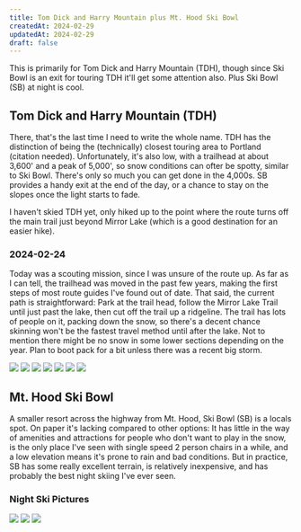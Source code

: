 ```yaml
---
title: Tom Dick and Harry Mountain plus Mt. Hood Ski Bowl
createdAt: 2024-02-29
updatedAt: 2024-02-29
draft: false
---
```


This is primarily for Tom Dick and Harry Mountain (TDH), though since Ski Bowl is an exit for touring TDH it'll get some attention also.  Plus Ski Bowl (SB) at night is cool. 

## Tom Dick and Harry Mountain (TDH)
There, that's the last time I need to write the whole name.  TDH has the distinction of being the (technically) closest touring area to Portland (citation needed). Unfortunately, it's also low, with a trailhead at about 3,600' and a peak of 5,000', so snow conditions can ofter be spotty, similar to Ski Bowl. There's only so much you can get done in the 4,000s. SB provides a handy exit at the end of the day, or a chance to stay on the slopes once the light starts to fade. 

I haven't skied TDH yet, only hiked up to the point where the route turns off the main trail just beyond Mirror Lake (which is a good destination for an easier hike). 

### 2024-02-24
Today was a scouting mission, since I was unsure of the route up. As far as I can tell, the trailhead was moved in the past few years, making the first steps of most route guides I've found out of date. That said, the current path is straightforward: Park at the trail head, follow the Mirror Lake Trail until just past the lake, then cut off the trail up a ridgeline. The trail has lots of people on it, packing down the snow, so there's a decent chance skinning won't be the fastest travel method until after the lake. Not to mention there might be no snow in some lower sections depending on the year. Plan to boot pack for a bit unless there was a recent big storm.

[![](/img/ski/MtHood/2024-02-24/tdh_dirt_near_bottom_thumbnail.jpg)](/img/ski/MtHood/2024-02-24/tdh_dirt_near_bottom.jpg "There might be dirt at the bottom of the Mirror Lake Trail heading to TBH")
[![](/img/ski/MtHood/2024-02-24/tdh_mirror_lake_loop_turnoff_thumbnail.jpg)](/img/ski/MtHood/2024-02-24/tdh_mirror_lake_loop_turnoff.jpg "Keep heading to TDH")
[![](/img/ski/MtHood/2024-02-24/tdh_mirror_loop_walk_bridge_thumbnail.jpg)](/img/ski/MtHood/2024-02-24/tdh_mirror_loop_walk_bridge.jpg "Left from the turnoff, this is the walking bridge to the Mirror Lake Loop")
[![](/img/ski/MtHood/2024-02-24/tdh_mirror_loop_log_bridge_thumbnail.jpg)](/img/ski/MtHood/2024-02-24/tdh_mirror_loop_log_bridge.jpg "Also left from the turnoff, theres a log bridge that seems to be where people skin or snowshoe across")
[![](/img/ski/MtHood/2024-02-24/tdh_ml_first_view_thumbnail.jpg)](/img/ski/MtHood/2024-02-24/tdh_ml_first_view.jpg "The first view of TBH from Mirror Lake")
[![](/img/ski/MtHood/2024-02-24/tdh_ml_loop_stay_right_thumbnail.jpg)](/img/ski/MtHood/2024-02-24/tdh_ml_loop_stay_right.jpg "Another sign moving right along Mirror Lake, keep heading to TDH")
[![](/img/ski/MtHood/2024-02-24/tdh_salmon_sign_thumbnail.jpg)](/img/ski/MtHood/2024-02-24/tdh_salmon_sign.jpg "Crossing into the Salmon-Huckleberry wilderness.  Turn off the path and skin up to TDH shortly after this point.")


## Mt. Hood Ski Bowl
A smaller resort across the highway from Mt. Hood, Ski Bowl (SB) is a locals spot.  On paper it's lacking compared to other options: It has little in the way of amenities and attractions for people who don't want to play in the snow, is the only place I've seen with single speed 2 person chairs in a while, and a low elevation means it's prone to rain and bad conditions.  But in practice, SB has some really excellent terrain, is relatively inexpensive, and has probably the best night skiing I've ever seen.

### Night Ski Pictures
[![](/img/ski/MtHood/2024-02-17/sb_night_snowy_trees_thumbnail.jpg)](/img/ski/MtHood/2024-02-17/sb_night_snowy_trees.jpg "Snowy night trees with fresh snow")
[![](/img/ski/MtHood/2024-02-17/upper_ski_bowl_night_clear_thumbnail.jpg)](/img/ski/MtHood/2024-02-17/upper_ski_bowl_night_clear.jpg "A clear night view from the Upper Ski Bowl")
[![](/img/ski/MtHood/2024-02-24/mt_hood_moon_sb_thumbnail.jpg)](/img/ski/MtHood/2024-02-24/mt_hood_moon_sb.jpg "A blurry, but cool view of Mt. Hood from Upper Ski Bowl")

